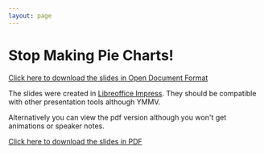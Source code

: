```yaml
---
layout: page
---
```


# Stop Making Pie Charts!

[Click here to download the slides in Open Document Format](no-pies-8.odp)

The slides were created in [Libreoffice Impress](https://www.libreoffice.org/). They should be compatible with other presentation tools although YMMV.


Alternatively you can view the pdf version although you won't get animations or speaker notes.

[Click here to download the slides in PDF](no-pies-9.pdf) 
